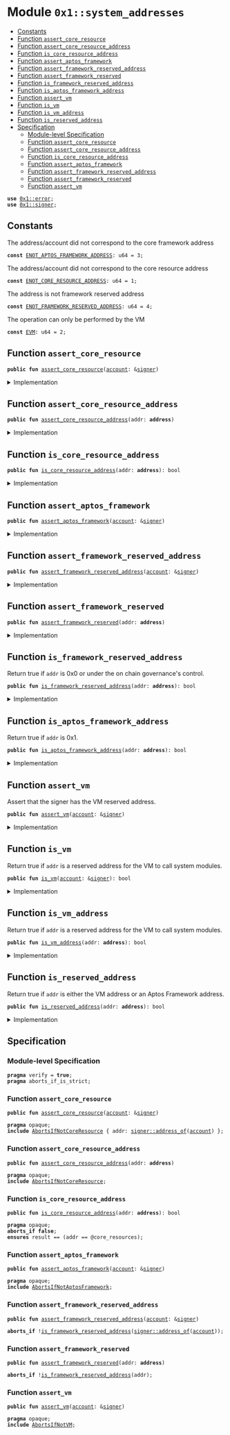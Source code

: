 
<a id="0x1_system_addresses"></a>

# Module `0x1::system_addresses`



-  [Constants](#@Constants_0)
-  [Function `assert_core_resource`](#0x1_system_addresses_assert_core_resource)
-  [Function `assert_core_resource_address`](#0x1_system_addresses_assert_core_resource_address)
-  [Function `is_core_resource_address`](#0x1_system_addresses_is_core_resource_address)
-  [Function `assert_aptos_framework`](#0x1_system_addresses_assert_aptos_framework)
-  [Function `assert_framework_reserved_address`](#0x1_system_addresses_assert_framework_reserved_address)
-  [Function `assert_framework_reserved`](#0x1_system_addresses_assert_framework_reserved)
-  [Function `is_framework_reserved_address`](#0x1_system_addresses_is_framework_reserved_address)
-  [Function `is_aptos_framework_address`](#0x1_system_addresses_is_aptos_framework_address)
-  [Function `assert_vm`](#0x1_system_addresses_assert_vm)
-  [Function `is_vm`](#0x1_system_addresses_is_vm)
-  [Function `is_vm_address`](#0x1_system_addresses_is_vm_address)
-  [Function `is_reserved_address`](#0x1_system_addresses_is_reserved_address)
-  [Specification](#@Specification_1)
    -  [Module-level Specification](#@Module-level_Specification_2)
    -  [Function `assert_core_resource`](#@Specification_1_assert_core_resource)
    -  [Function `assert_core_resource_address`](#@Specification_1_assert_core_resource_address)
    -  [Function `is_core_resource_address`](#@Specification_1_is_core_resource_address)
    -  [Function `assert_aptos_framework`](#@Specification_1_assert_aptos_framework)
    -  [Function `assert_framework_reserved_address`](#@Specification_1_assert_framework_reserved_address)
    -  [Function `assert_framework_reserved`](#@Specification_1_assert_framework_reserved)
    -  [Function `assert_vm`](#@Specification_1_assert_vm)


<pre><code><b>use</b> <a href="../../aptos-stdlib/../move-stdlib/doc/error.md#0x1_error">0x1::error</a>;
<b>use</b> <a href="../../aptos-stdlib/../move-stdlib/doc/signer.md#0x1_signer">0x1::signer</a>;
</code></pre>



<a id="@Constants_0"></a>

## Constants


<a id="0x1_system_addresses_ENOT_APTOS_FRAMEWORK_ADDRESS"></a>

The address/account did not correspond to the core framework address


<pre><code><b>const</b> <a href="system_addresses.md#0x1_system_addresses_ENOT_APTOS_FRAMEWORK_ADDRESS">ENOT_APTOS_FRAMEWORK_ADDRESS</a>: u64 = 3;
</code></pre>



<a id="0x1_system_addresses_ENOT_CORE_RESOURCE_ADDRESS"></a>

The address/account did not correspond to the core resource address


<pre><code><b>const</b> <a href="system_addresses.md#0x1_system_addresses_ENOT_CORE_RESOURCE_ADDRESS">ENOT_CORE_RESOURCE_ADDRESS</a>: u64 = 1;
</code></pre>



<a id="0x1_system_addresses_ENOT_FRAMEWORK_RESERVED_ADDRESS"></a>

The address is not framework reserved address


<pre><code><b>const</b> <a href="system_addresses.md#0x1_system_addresses_ENOT_FRAMEWORK_RESERVED_ADDRESS">ENOT_FRAMEWORK_RESERVED_ADDRESS</a>: u64 = 4;
</code></pre>



<a id="0x1_system_addresses_EVM"></a>

The operation can only be performed by the VM


<pre><code><b>const</b> <a href="system_addresses.md#0x1_system_addresses_EVM">EVM</a>: u64 = 2;
</code></pre>



<a id="0x1_system_addresses_assert_core_resource"></a>

## Function `assert_core_resource`



<pre><code><b>public</b> <b>fun</b> <a href="system_addresses.md#0x1_system_addresses_assert_core_resource">assert_core_resource</a>(<a href="account.md#0x1_account">account</a>: &<a href="../../aptos-stdlib/../move-stdlib/doc/signer.md#0x1_signer">signer</a>)
</code></pre>



<details>
<summary>Implementation</summary>


<pre><code><b>public</b> <b>fun</b> <a href="system_addresses.md#0x1_system_addresses_assert_core_resource">assert_core_resource</a>(<a href="account.md#0x1_account">account</a>: &<a href="../../aptos-stdlib/../move-stdlib/doc/signer.md#0x1_signer">signer</a>) {
    <a href="system_addresses.md#0x1_system_addresses_assert_core_resource_address">assert_core_resource_address</a>(<a href="../../aptos-stdlib/../move-stdlib/doc/signer.md#0x1_signer_address_of">signer::address_of</a>(<a href="account.md#0x1_account">account</a>))
}
</code></pre>



</details>

<a id="0x1_system_addresses_assert_core_resource_address"></a>

## Function `assert_core_resource_address`



<pre><code><b>public</b> <b>fun</b> <a href="system_addresses.md#0x1_system_addresses_assert_core_resource_address">assert_core_resource_address</a>(addr: <b>address</b>)
</code></pre>



<details>
<summary>Implementation</summary>


<pre><code><b>public</b> <b>fun</b> <a href="system_addresses.md#0x1_system_addresses_assert_core_resource_address">assert_core_resource_address</a>(addr: <b>address</b>) {
    <b>assert</b>!(<a href="system_addresses.md#0x1_system_addresses_is_core_resource_address">is_core_resource_address</a>(addr), <a href="../../aptos-stdlib/../move-stdlib/doc/error.md#0x1_error_permission_denied">error::permission_denied</a>(<a href="system_addresses.md#0x1_system_addresses_ENOT_CORE_RESOURCE_ADDRESS">ENOT_CORE_RESOURCE_ADDRESS</a>))
}
</code></pre>



</details>

<a id="0x1_system_addresses_is_core_resource_address"></a>

## Function `is_core_resource_address`



<pre><code><b>public</b> <b>fun</b> <a href="system_addresses.md#0x1_system_addresses_is_core_resource_address">is_core_resource_address</a>(addr: <b>address</b>): bool
</code></pre>



<details>
<summary>Implementation</summary>


<pre><code><b>public</b> <b>fun</b> <a href="system_addresses.md#0x1_system_addresses_is_core_resource_address">is_core_resource_address</a>(addr: <b>address</b>): bool {
    addr == @core_resources
}
</code></pre>



</details>

<a id="0x1_system_addresses_assert_aptos_framework"></a>

## Function `assert_aptos_framework`



<pre><code><b>public</b> <b>fun</b> <a href="system_addresses.md#0x1_system_addresses_assert_aptos_framework">assert_aptos_framework</a>(<a href="account.md#0x1_account">account</a>: &<a href="../../aptos-stdlib/../move-stdlib/doc/signer.md#0x1_signer">signer</a>)
</code></pre>



<details>
<summary>Implementation</summary>


<pre><code><b>public</b> <b>fun</b> <a href="system_addresses.md#0x1_system_addresses_assert_aptos_framework">assert_aptos_framework</a>(<a href="account.md#0x1_account">account</a>: &<a href="../../aptos-stdlib/../move-stdlib/doc/signer.md#0x1_signer">signer</a>) {
    <b>assert</b>!(
        <a href="system_addresses.md#0x1_system_addresses_is_aptos_framework_address">is_aptos_framework_address</a>(<a href="../../aptos-stdlib/../move-stdlib/doc/signer.md#0x1_signer_address_of">signer::address_of</a>(<a href="account.md#0x1_account">account</a>)),
        <a href="../../aptos-stdlib/../move-stdlib/doc/error.md#0x1_error_permission_denied">error::permission_denied</a>(<a href="system_addresses.md#0x1_system_addresses_ENOT_APTOS_FRAMEWORK_ADDRESS">ENOT_APTOS_FRAMEWORK_ADDRESS</a>),
    )
}
</code></pre>



</details>

<a id="0x1_system_addresses_assert_framework_reserved_address"></a>

## Function `assert_framework_reserved_address`



<pre><code><b>public</b> <b>fun</b> <a href="system_addresses.md#0x1_system_addresses_assert_framework_reserved_address">assert_framework_reserved_address</a>(<a href="account.md#0x1_account">account</a>: &<a href="../../aptos-stdlib/../move-stdlib/doc/signer.md#0x1_signer">signer</a>)
</code></pre>



<details>
<summary>Implementation</summary>


<pre><code><b>public</b> <b>fun</b> <a href="system_addresses.md#0x1_system_addresses_assert_framework_reserved_address">assert_framework_reserved_address</a>(<a href="account.md#0x1_account">account</a>: &<a href="../../aptos-stdlib/../move-stdlib/doc/signer.md#0x1_signer">signer</a>) {
    <a href="system_addresses.md#0x1_system_addresses_assert_framework_reserved">assert_framework_reserved</a>(<a href="../../aptos-stdlib/../move-stdlib/doc/signer.md#0x1_signer_address_of">signer::address_of</a>(<a href="account.md#0x1_account">account</a>));
}
</code></pre>



</details>

<a id="0x1_system_addresses_assert_framework_reserved"></a>

## Function `assert_framework_reserved`



<pre><code><b>public</b> <b>fun</b> <a href="system_addresses.md#0x1_system_addresses_assert_framework_reserved">assert_framework_reserved</a>(addr: <b>address</b>)
</code></pre>



<details>
<summary>Implementation</summary>


<pre><code><b>public</b> <b>fun</b> <a href="system_addresses.md#0x1_system_addresses_assert_framework_reserved">assert_framework_reserved</a>(addr: <b>address</b>) {
    <b>assert</b>!(
        <a href="system_addresses.md#0x1_system_addresses_is_framework_reserved_address">is_framework_reserved_address</a>(addr),
        <a href="../../aptos-stdlib/../move-stdlib/doc/error.md#0x1_error_permission_denied">error::permission_denied</a>(<a href="system_addresses.md#0x1_system_addresses_ENOT_FRAMEWORK_RESERVED_ADDRESS">ENOT_FRAMEWORK_RESERVED_ADDRESS</a>),
    )
}
</code></pre>



</details>

<a id="0x1_system_addresses_is_framework_reserved_address"></a>

## Function `is_framework_reserved_address`

Return true if <code>addr</code> is 0x0 or under the on chain governance's control.


<pre><code><b>public</b> <b>fun</b> <a href="system_addresses.md#0x1_system_addresses_is_framework_reserved_address">is_framework_reserved_address</a>(addr: <b>address</b>): bool
</code></pre>



<details>
<summary>Implementation</summary>


<pre><code><b>public</b> <b>fun</b> <a href="system_addresses.md#0x1_system_addresses_is_framework_reserved_address">is_framework_reserved_address</a>(addr: <b>address</b>): bool {
    <a href="system_addresses.md#0x1_system_addresses_is_aptos_framework_address">is_aptos_framework_address</a>(addr) ||
        addr == @0x2 ||
        addr == @0x3 ||
        addr == @0x4 ||
        addr == @0x5 ||
        addr == @0x6 ||
        addr == @0x7 ||
        addr == @0x8 ||
        addr == @0x9 ||
        addr == @0xa
}
</code></pre>



</details>

<a id="0x1_system_addresses_is_aptos_framework_address"></a>

## Function `is_aptos_framework_address`

Return true if <code>addr</code> is 0x1.


<pre><code><b>public</b> <b>fun</b> <a href="system_addresses.md#0x1_system_addresses_is_aptos_framework_address">is_aptos_framework_address</a>(addr: <b>address</b>): bool
</code></pre>



<details>
<summary>Implementation</summary>


<pre><code><b>public</b> <b>fun</b> <a href="system_addresses.md#0x1_system_addresses_is_aptos_framework_address">is_aptos_framework_address</a>(addr: <b>address</b>): bool {
    addr == @aptos_framework
}
</code></pre>



</details>

<a id="0x1_system_addresses_assert_vm"></a>

## Function `assert_vm`

Assert that the signer has the VM reserved address.


<pre><code><b>public</b> <b>fun</b> <a href="system_addresses.md#0x1_system_addresses_assert_vm">assert_vm</a>(<a href="account.md#0x1_account">account</a>: &<a href="../../aptos-stdlib/../move-stdlib/doc/signer.md#0x1_signer">signer</a>)
</code></pre>



<details>
<summary>Implementation</summary>


<pre><code><b>public</b> <b>fun</b> <a href="system_addresses.md#0x1_system_addresses_assert_vm">assert_vm</a>(<a href="account.md#0x1_account">account</a>: &<a href="../../aptos-stdlib/../move-stdlib/doc/signer.md#0x1_signer">signer</a>) {
    <b>assert</b>!(<a href="system_addresses.md#0x1_system_addresses_is_vm">is_vm</a>(<a href="account.md#0x1_account">account</a>), <a href="../../aptos-stdlib/../move-stdlib/doc/error.md#0x1_error_permission_denied">error::permission_denied</a>(<a href="system_addresses.md#0x1_system_addresses_EVM">EVM</a>))
}
</code></pre>



</details>

<a id="0x1_system_addresses_is_vm"></a>

## Function `is_vm`

Return true if <code>addr</code> is a reserved address for the VM to call system modules.


<pre><code><b>public</b> <b>fun</b> <a href="system_addresses.md#0x1_system_addresses_is_vm">is_vm</a>(<a href="account.md#0x1_account">account</a>: &<a href="../../aptos-stdlib/../move-stdlib/doc/signer.md#0x1_signer">signer</a>): bool
</code></pre>



<details>
<summary>Implementation</summary>


<pre><code><b>public</b> <b>fun</b> <a href="system_addresses.md#0x1_system_addresses_is_vm">is_vm</a>(<a href="account.md#0x1_account">account</a>: &<a href="../../aptos-stdlib/../move-stdlib/doc/signer.md#0x1_signer">signer</a>): bool {
    <a href="system_addresses.md#0x1_system_addresses_is_vm_address">is_vm_address</a>(<a href="../../aptos-stdlib/../move-stdlib/doc/signer.md#0x1_signer_address_of">signer::address_of</a>(<a href="account.md#0x1_account">account</a>))
}
</code></pre>



</details>

<a id="0x1_system_addresses_is_vm_address"></a>

## Function `is_vm_address`

Return true if <code>addr</code> is a reserved address for the VM to call system modules.


<pre><code><b>public</b> <b>fun</b> <a href="system_addresses.md#0x1_system_addresses_is_vm_address">is_vm_address</a>(addr: <b>address</b>): bool
</code></pre>



<details>
<summary>Implementation</summary>


<pre><code><b>public</b> <b>fun</b> <a href="system_addresses.md#0x1_system_addresses_is_vm_address">is_vm_address</a>(addr: <b>address</b>): bool {
    addr == @vm_reserved
}
</code></pre>



</details>

<a id="0x1_system_addresses_is_reserved_address"></a>

## Function `is_reserved_address`

Return true if <code>addr</code> is either the VM address or an Aptos Framework address.


<pre><code><b>public</b> <b>fun</b> <a href="system_addresses.md#0x1_system_addresses_is_reserved_address">is_reserved_address</a>(addr: <b>address</b>): bool
</code></pre>



<details>
<summary>Implementation</summary>


<pre><code><b>public</b> <b>fun</b> <a href="system_addresses.md#0x1_system_addresses_is_reserved_address">is_reserved_address</a>(addr: <b>address</b>): bool {
    <a href="system_addresses.md#0x1_system_addresses_is_aptos_framework_address">is_aptos_framework_address</a>(addr) || <a href="system_addresses.md#0x1_system_addresses_is_vm_address">is_vm_address</a>(addr)
}
</code></pre>



</details>

<a id="@Specification_1"></a>

## Specification


<a id="@Module-level_Specification_2"></a>

### Module-level Specification



<pre><code><b>pragma</b> verify = <b>true</b>;
<b>pragma</b> aborts_if_is_strict;
</code></pre>



<a id="@Specification_1_assert_core_resource"></a>

### Function `assert_core_resource`


<pre><code><b>public</b> <b>fun</b> <a href="system_addresses.md#0x1_system_addresses_assert_core_resource">assert_core_resource</a>(<a href="account.md#0x1_account">account</a>: &<a href="../../aptos-stdlib/../move-stdlib/doc/signer.md#0x1_signer">signer</a>)
</code></pre>




<pre><code><b>pragma</b> opaque;
<b>include</b> <a href="system_addresses.md#0x1_system_addresses_AbortsIfNotCoreResource">AbortsIfNotCoreResource</a> { addr: <a href="../../aptos-stdlib/../move-stdlib/doc/signer.md#0x1_signer_address_of">signer::address_of</a>(<a href="account.md#0x1_account">account</a>) };
</code></pre>



<a id="@Specification_1_assert_core_resource_address"></a>

### Function `assert_core_resource_address`


<pre><code><b>public</b> <b>fun</b> <a href="system_addresses.md#0x1_system_addresses_assert_core_resource_address">assert_core_resource_address</a>(addr: <b>address</b>)
</code></pre>




<pre><code><b>pragma</b> opaque;
<b>include</b> <a href="system_addresses.md#0x1_system_addresses_AbortsIfNotCoreResource">AbortsIfNotCoreResource</a>;
</code></pre>



<a id="@Specification_1_is_core_resource_address"></a>

### Function `is_core_resource_address`


<pre><code><b>public</b> <b>fun</b> <a href="system_addresses.md#0x1_system_addresses_is_core_resource_address">is_core_resource_address</a>(addr: <b>address</b>): bool
</code></pre>




<pre><code><b>pragma</b> opaque;
<b>aborts_if</b> <b>false</b>;
<b>ensures</b> result == (addr == @core_resources);
</code></pre>



<a id="@Specification_1_assert_aptos_framework"></a>

### Function `assert_aptos_framework`


<pre><code><b>public</b> <b>fun</b> <a href="system_addresses.md#0x1_system_addresses_assert_aptos_framework">assert_aptos_framework</a>(<a href="account.md#0x1_account">account</a>: &<a href="../../aptos-stdlib/../move-stdlib/doc/signer.md#0x1_signer">signer</a>)
</code></pre>




<pre><code><b>pragma</b> opaque;
<b>include</b> <a href="system_addresses.md#0x1_system_addresses_AbortsIfNotAptosFramework">AbortsIfNotAptosFramework</a>;
</code></pre>



<a id="@Specification_1_assert_framework_reserved_address"></a>

### Function `assert_framework_reserved_address`


<pre><code><b>public</b> <b>fun</b> <a href="system_addresses.md#0x1_system_addresses_assert_framework_reserved_address">assert_framework_reserved_address</a>(<a href="account.md#0x1_account">account</a>: &<a href="../../aptos-stdlib/../move-stdlib/doc/signer.md#0x1_signer">signer</a>)
</code></pre>




<pre><code><b>aborts_if</b> !<a href="system_addresses.md#0x1_system_addresses_is_framework_reserved_address">is_framework_reserved_address</a>(<a href="../../aptos-stdlib/../move-stdlib/doc/signer.md#0x1_signer_address_of">signer::address_of</a>(<a href="account.md#0x1_account">account</a>));
</code></pre>



<a id="@Specification_1_assert_framework_reserved"></a>

### Function `assert_framework_reserved`


<pre><code><b>public</b> <b>fun</b> <a href="system_addresses.md#0x1_system_addresses_assert_framework_reserved">assert_framework_reserved</a>(addr: <b>address</b>)
</code></pre>




<pre><code><b>aborts_if</b> !<a href="system_addresses.md#0x1_system_addresses_is_framework_reserved_address">is_framework_reserved_address</a>(addr);
</code></pre>



<a id="@Specification_1_assert_vm"></a>

### Function `assert_vm`


<pre><code><b>public</b> <b>fun</b> <a href="system_addresses.md#0x1_system_addresses_assert_vm">assert_vm</a>(<a href="account.md#0x1_account">account</a>: &<a href="../../aptos-stdlib/../move-stdlib/doc/signer.md#0x1_signer">signer</a>)
</code></pre>




<pre><code><b>pragma</b> opaque;
<b>include</b> <a href="system_addresses.md#0x1_system_addresses_AbortsIfNotVM">AbortsIfNotVM</a>;
</code></pre>


[move-book]: https://aptos.dev/move/book/SUMMARY
